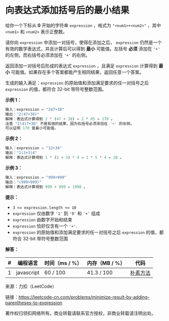 # 向表达式添加括号后的最小结果

给你一个下标从 **0** 开始的字符串 `expression` ，格式为 `"<num1>+<num2>"` ，其中 `<num1>` 和 `<num2>` 表示正整数。

请你向 `expression` 中添加一对括号，使得在添加之后， `expression` 仍然是一个有效的数学表达式，并且计算后可以得到 **最小** 可能值。左括号 **必须** 添加在 `'+'` 的左侧，而右括号必须添加在 `'+'` 的右侧。

返回添加一对括号后形成的表达式 `expression` ，且满足 `expression` 计算得到 **最小** 可能值。如果存在多个答案都能产生相同结果，返回任意一个答案。

生成的输入满足：`expression` 的原始值和添加满足要求的任一对括号之后 `expression` 的值，都符合 32-bit 带符号整数范围。

**示例 1：**

``` javascript
输入：expression = "247+38"
输出："2(47+38)"
解释：表达式计算得到 2 * (47 + 38) = 2 * 85 = 170 。
注意 "2(4)7+38" 不是有效的结果，因为右括号必须添加在 '+' 的右侧。
可以证明 170 是最小可能值。
```

**示例 2：**

``` javascript
输入：expression = "12+34"
输出："1(2+3)4"
解释：表达式计算得到 1 * (2 + 3) * 4 = 1 * 5 * 4 = 20 。
```

**示例 3：**

``` javascript
输入：expression = "999+999"
输出："(999+999)"
解释：表达式计算得到 999 + 999 = 1998 。
```

**提示：**

- `3 <= expression.length <= 10`
- `expression` 仅由数字 `'1'` 到 `'9'` 和 `'+'` 组成
- `expression` 由数字开始和结束
- `expression` 恰好仅含有一个 `'+'`.
- `expression` 的原始值和添加满足要求的任一对括号之后 `expression` 的值，都符合 32-bit 带符号整数范围

**解答：**

**#**|**编程语言**|**时间（ms / %）**|**内存（MB / %）**|**代码**
--|--|--|--|--
1|javascript|60 / 100|41.3 / 100|[朴素方法](./javascript/ac_v1.js)

来源：力扣（LeetCode）

链接：https://leetcode-cn.com/problems/minimize-result-by-adding-parentheses-to-expression

著作权归领扣网络所有。商业转载请联系官方授权，非商业转载请注明出处。
